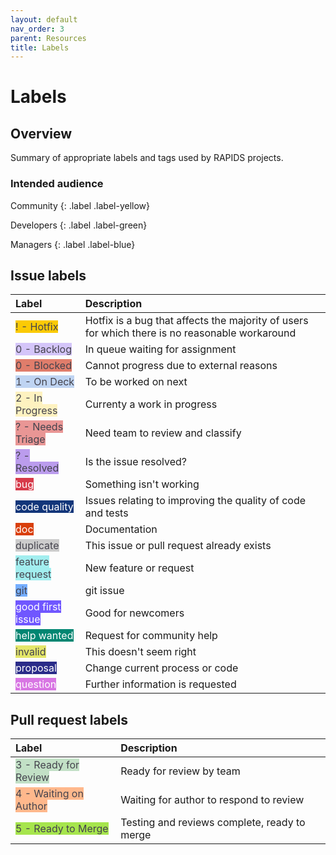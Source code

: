 ```yaml
---
layout: default
nav_order: 3
parent: Resources
title: Labels
---
```


# Labels

## Overview

Summary of appropriate labels and tags used by RAPIDS projects.

### Intended audience

Community
{: .label .label-yellow}

Developers
{: .label .label-green}

Managers
{: .label .label-blue}

## Issue labels

<table>
<thead>
<tr><th style="text-align: left">Label</th><th style="text-align: left">Description</th></tr>
</thead>
<tbody>

<tr><td><span class="label" style="background: #fbca04; color: #44434d; text-transform: none">! - Hotfix</span></td><td>Hotfix is a bug that affects the majority of users for which there is no reasonable workaround</td></tr>
<tr><td><span class="label" style="background: #d4c5f9; color: #44434d; text-transform: none">0 - Backlog</span></td><td>In queue waiting for assignment</td></tr>
<tr><td><span class="label" style="background: #e07d6b; color: #44434d; text-transform: none">0 - Blocked</span></td><td>Cannot progress due to external reasons</td></tr>
<tr><td><span class="label" style="background: #bfd4f2; color: #44434d; text-transform: none">1 - On Deck</span></td><td>To be worked on next</td></tr>
<tr><td><span class="label" style="background: #fef2c0; color: #44434d; text-transform: none">2 - In Progress</span></td><td>Currenty a work in progress</td></tr>
<tr><td><span class="label" style="background: #e99695; color: #44434d; text-transform: none">? - Needs Triage</span></td><td>Need team to review and classify</td></tr>
<tr><td><span class="label" style="background: #bb9ced; color: #44434d; text-transform: none">? - Resolved</span></td><td>Is the issue resolved?</td></tr>
<tr><td><span class="label" style="background: #d73a4a; color: #ffffff; text-transform: none">bug</span></td><td>Something isn't working</td></tr>
<tr><td><span class="label" style="background: #12367a; color: #ffffff; text-transform: none">code quality</span></td><td>Issues relating to improving the quality of code and tests</td></tr>
<tr><td><span class="label" style="background: #d93f0b; color: #ffffff; text-transform: none">doc</span></td><td>Documentation</td></tr>
<tr><td><span class="label" style="background: #cccccc; color: #44434d; text-transform: none">duplicate</span></td><td>This issue or pull request already exists</td></tr>
<tr><td><span class="label" style="background: #a2eeef; color: #44434d; text-transform: none">feature request</span></td><td>New feature or request</td></tr>
<tr><td><span class="label" style="background: #75aeff; color: #44434d; text-transform: none">git</span></td><td>git issue</td></tr>
<tr><td><span class="label" style="background: #7057ff; color: #ffffff; text-transform: none">good first issue</span></td><td>Good for newcomers</td></tr>
<tr><td><span class="label" style="background: #008672; color: #ffffff; text-transform: none">help wanted</span></td><td>Request for community help</td></tr>
<tr><td><span class="label" style="background: #e4e669; color: #44434d; text-transform: none">invalid</span></td><td>This doesn't seem right</td></tr>
<tr><td><span class="label" style="background: #2a2c89; color: #ffffff; text-transform: none">proposal</span></td><td>Change current process or code</td></tr>
<tr><td><span class="label" style="background: #d876e3; color: #ffffff; text-transform: none">question</span></td><td>Further information is requested</td></tr>
</tbody>
</table>

## Pull request labels

<table>
<thead>
<tr><th style="text-align: left">Label</th><th style="text-align: left">Description</th></tr>
</thead>
<tbody>

<tr><td><span class="label" style="background: #c2e0c6; color: #44434d; text-transform: none">3 - Ready for Review</span></td><td>Ready for review by team</td></tr>
<tr><td><span class="label" style="background: #ffb88c; color: #44434d; text-transform: none">4 - Waiting on Author</span></td><td>Waiting for author to respond to review</td></tr>
<tr><td><span class="label" style="background: #a6e54d; color: #44434d; text-transform: none">5 - Ready to Merge</span></td><td>Testing and reviews complete, ready to merge</td></tr>

</tbody>
</table>
